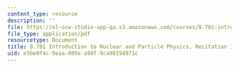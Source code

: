 ```yaml
---
content_type: resource
description: ''
file: https://ol-ocw-studio-app-qa.s3.amazonaws.com/courses/8-701-introduction-to-nuclear-and-particle-physics-fall-2020/e5be0f4c9eaa005ea94f9ca98194971c_MIT8_701f20_rec11_soln.pdf
file_type: application/pdf
resourcetype: Document
title: 8.701 Introduction to Nuclear and Particle Physics, Recitation 11 Solutions
uid: e5be0f4c-9eaa-005e-a94f-9ca98194971c
---
```

